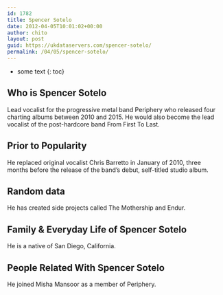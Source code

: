 ```yaml
---
id: 1782
title: Spencer Sotelo
date: 2012-04-05T10:01:02+00:00
author: chito
layout: post
guid: https://ukdataservers.com/spencer-sotelo/
permalink: /04/05/spencer-sotelo/
---
```


* some text
{: toc}
          
          
## Who is  Spencer Sotelo
                  
                  
                  
Lead vocalist for the progressive metal band Periphery who released four charting albums between 2010 and 2015. He would also become the lead vocalist of the post-hardcore band From First To Last.
                  
                
                
                
## Prior to Popularity 
                  
                  
                  
He replaced original vocalist Chris Barretto in January of 2010, three months before the release of the band&#8217;s debut, self-titled studio album.
                  
                
                
                
## Random data 
                  
                  
                  
He has created side projects called The Mothership and Endur.
                  
                
                
                
## Family & Everyday Life of Spencer Sotelo
                  
                  
                  
He is a native of San Diego, California.
                  
                
                
                
## People Related With  Spencer Sotelo
                  
                  
                  
He joined Misha Mansoor as a member of Periphery.
                  
                
              
            
          
          
          
    
    
  
